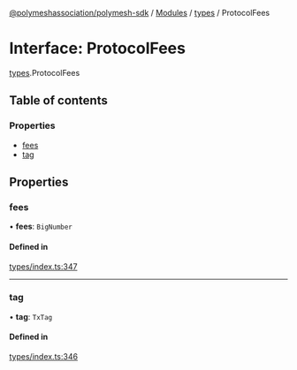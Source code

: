 [@polymeshassociation/polymesh-sdk](../README.md) / [Modules](../modules.md) / [types](../modules/types.md) / ProtocolFees

# Interface: ProtocolFees

[types](../modules/types.md).ProtocolFees

## Table of contents

### Properties

- [fees](types.ProtocolFees.md#fees)
- [tag](types.ProtocolFees.md#tag)

## Properties

### fees

• **fees**: `BigNumber`

#### Defined in

[types/index.ts:347](https://github.com/PolymathNetwork/polymesh-sdk/blob/31dfa0dc/src/types/index.ts#L347)

___

### tag

• **tag**: `TxTag`

#### Defined in

[types/index.ts:346](https://github.com/PolymathNetwork/polymesh-sdk/blob/31dfa0dc/src/types/index.ts#L346)

